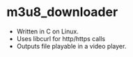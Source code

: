 # m3u8_downloader
- Written in C on Linux.
- Uses libcurl for http/https calls
- Outputs file playable in a video player.